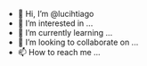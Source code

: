 - 👋 Hi, I’m @lucihtiago
- 👀 I’m interested in ...
- 🌱 I’m currently learning ...
- 💞️ I’m looking to collaborate on ...
- 📫 How to reach me ...

<!---
lucihtiago/lucihtiago is a ✨ special ✨ repository because its `README.md` (this file) appears on your GitHub profile.
You can click the Preview link to take a look at your changes.
--->

